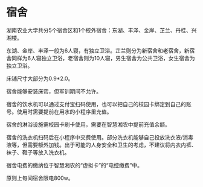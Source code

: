 # 宿舍

湖南农业大学共分5个宿舍区和1个校外宿舍：东湖、丰泽、金岸、芷兰、丹桂、兴湘楼。

东湖、金岸、丰泽一般为6人寝，有独立卫浴。芷兰则分为新宿舍和老宿舍，新宿舍同样为6人寝独立卫浴，老宿舍则为10人寝，男生宿舍为公共卫浴，女生宿舍为独立卫浴。

床铺尺寸大部分为0.9*2.0。

宿舍能够安装床帘，但军训期间不允许。

宿舍的饮水机可以通过支付宝扫码使用，也可以把自己的校园卡绑定到自己的账号。使用时需要提前在用水的小程序里充值。

宿舍的淋浴设施需校园卡刷卡使用，需要在智慧湘农中提前充值余额。

宿舍的洗衣机扫码后在小程序中交费使用。部分洗衣机能够自己投放洗衣液/消毒液等，但需要额外加钱。出于可能的人身安全和卫生的考虑，不建议将内衣内裤、袜子、鞋子等放入洗衣机。

宿舍电费的缴纳位于智慧湘农的“虚拟卡”的“电控缴费”中。

原则上每间宿舍限电800w。